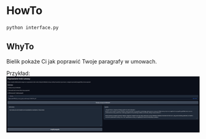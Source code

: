 # HowTo
```bash
python interface.py
```

## WhyTo
Bielik pokaże Ci jak poprawić Twoje paragrafy w umowach. 

Przykład:
![Bielik](imgs/bielik_example.png)